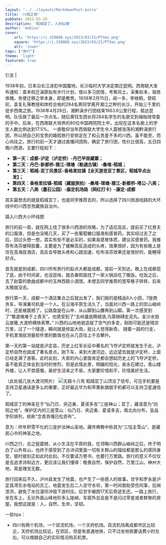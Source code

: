 ```yaml
---
layout: '../../layouts/MarkdownPost.astro'
title: '川西之旅'
pubDate: 2023-03-20
description: '稻城亚丁，人间仙境'
author: 'mobius'
cover:
    url: 'https://i.328888.xyz/2023/03/21/PTSmz.png'
    square: 'https://i.328888.xyz/2023/03/21/PTSmz.png'
    alt: 'cover'
tags: ["旅行"] 
theme: 'light'
featured: true
---
```


引言 |

1938年初，日本沿长江进犯中国腹地，长沙临时大学决定南迁昆明。西南联大发布通知：查本校迁滇原拟有步行计划，借以多习民情，考察风土，采集标本，锻炼体魄，务使迁移之举本身，即是教育。1938年2月15日，闻一多，李继桐，曾昭抡，袁复礼等教授和体检合格的284名男同学离开湘江之畔的长沙，开始三千里的徒步西南之旅。1938年4月28日，湘黔滇步行团结束1663.6公里行程，抵达昆明。队伍做了最后一次点名，随后黄钰生团长将284名学生的名册交到梅贻琦常委的手中。后来，在西南联大培养的80位中国两院院士中，出现在这本名册上的学生人数比例达到17.5%。
一直敬仰当年西南联大学生令人震撼浩荡的湘黔滇旅行团，所以把自己的宝贵的婚假旅行安排定在了和云贵差不多的川西。虽不能至，而心向往之。旅行的前一天才通过直播间团购，确定了旅行团，性价比很高，五日四晚川西游。主要行程如下：

- **第一天：成都-泸定（泸定桥）-丹巴甲居藏寨；**
- **第二天：丹巴-新都桥-雅江-理塘（勒通古镇）-桑堆-稻城；**
- **第三天：稻城-亚丁风景区-香格里拉镇【全天游览亚丁景区，稻城早点出发】；**
- **第四天：香格里拉镇-稻城（藏服旅拍）-桑堆-理塘-雅江-新都桥-塔公-八美；**
- **第五天：八美（墨石公园）-康定机场路（网红打卡）-康定-成都**

其实最想去的就是稻城亚丁，也是同学推荐去的，所以选择了四川旅游线路的大环线中的川西甘孜藏族自治州。

插入川西大小环线图

旅行的前一周，就在网上找了很多川西游的攻略，为了适应高反，提前买了红景天的口服液，但是也没喝几天，买了一些葡萄糖口服液和感冒药。其实经过去了之后，回过头想一想，其实有些不是必买的，如果易感冒体质，建议买感冒药。我推荐布洛芬缓释胶囊，主要是为了缓解高反造成的头疼，效果很好，因为有些晚上是住在高海拔酒店，高反会导致头疼和心跳加速，吃布洛芬效果还是很好的，能睡得好点。

首先就是到成都，四川所有旅行的起点大都是成都，提前一天到达，晚上在成都逛了逛，由于时间紧，也没逛啥，就去春熙路找了一家火锅店吃了晚饭。吃饭之后，去了赵雷的歌曲成都中的玉林西路小酒馆。本想去同学推荐的宽窄巷子转转，后来太晚就没去。

旅行第一天，成都一个酒店集合之后就出发了，我们报的是精品6人小团，7座商务车，导演兼司机是一个人。在沿海平原生活久了，当面对川西一路上的崇山峻岭时，还是被震撼了。公路盘旋在山中，从山脚到山腰再到山脚。第一次感受到了“蜀道难难于上青天”，也感受到了“五岭逶迤腾细浪,乌蒙磅礴走泥丸。金沙水拍云崖暖,大渡桥横铁索寒。” 川西的山地地貌造就了空气的多变，刚刚可能还是晴空万里，过了一个隧道，瞬间就是倾盆大雨，挺让人觉得新奇。 随着一路的行走，手机里海拔测量软件里的数值也在从几百往上千去攀升。

第一天的第一站就是泸定县，历史上红军长征中著名的飞夺泸定桥就发生于此，泸定桥自然也就成了著名景点。刚下车，来到大渡河边，远远望去就是泸定桥，上面已经走满了游客。此时此刻，大家的内心里面肯定都会想起历史上的飞夺泸定桥，虽不能真正体会到当时的惨烈，但是此情此景，明媚的阳光，泉水石建过，青山楼外楼，让人不禁感慨，美好生活来之不易，大家要珍惜和平，珍惜美好生活。

（此处插几张大渡河照片）
<img class="cover image" src="https://i.328888.xyz/2023/03/21/PTSmz.png" alt="天路十八弯">
稻城亚丁山顶没了信号，可见手机要是支持卫星通话是多么的重要，正好最近华为和苹果新旗舰手机都可以支持卫星通信了。

稻城亚丁的神圣在于“仙乃日、央迈勇、夏诺多吉”三座神山；亚丁，藏语意为“向阳之地”。保护区内的三座雪山：仙乃日、央迈勇、夏诺多吉，南北向分布，呈品字形排列，统称“念青贡嘎日松贡布”，

意为：终年积雪不化的三座护法神山圣地。藏传佛教中称其为“三怙主雪山”，是藏民心中的神圣之地。

川西之行，总之挺震撼，从小生活在平原的我，在领略川西群山峻岭之后，终于明白了山外有山，也终于感受到了古诗词里面一切有关群山的描绘都是那么的感同身受，彼时彼刻正如此时此刻。不仅要读万卷书，也要行万里路。旅行的意义不仅仅是去追求诗和远方，更应该让我们懂得：敬畏自然，保护自然，万里江山，神州大地，真是瑰宝无数。

旅行回来后不久，泸州县发生了地震，也产生了一些感人的故事。甘宇和罗永是泸定县湾东水电站的员工，地震发生后二人坚守水坝，第一时间救助受伤同事，拉闸泄洪，避免了水位漫坝冲毁下游村庄。后甘宇被困17天后奇迹生还。一路上旅行，坐在车上，无论外面山峰地形多么陡峭，车窗外总会是不是闪过零星或者群聚的房屋。我想这就是：人，自然，生命，坚韧。

一些tips：

- 四川有两个机场，一个双流机场，一个天府机场。双流机场离成都市区比较近，天府机场比较远，在郊区，但是有直通地铁，只不过坐地铁要话费小时左右。可以根据自己的实际情况购买机票。